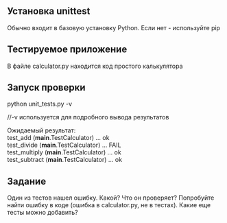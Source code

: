 ## Установка unittest

Обычно входит в базовую установку Python. Если нет - используйте pip

## Тестируемое приложение
В файле calculator.py находится код простого калькулятора


## Запуск проверки

python unit_tests.py -v

//-v используется для подробного вывода результатов

Ожидаемый результат:  
test_add (__main__.TestCalculator) ... ok  
test_divide (__main__.TestCalculator) ... FAIL  
test_multiply (__main__.TestCalculator) ... ok  
test_subtract (__main__.TestCalculator) ... ok  


## Задание
Один из тестов нашел ошибку. Какой? Что он проверяет? Попробуйте найти ошибку в коде (ошибка в calculator.py, не в тестах). Какие еще тесты можно добавить?
